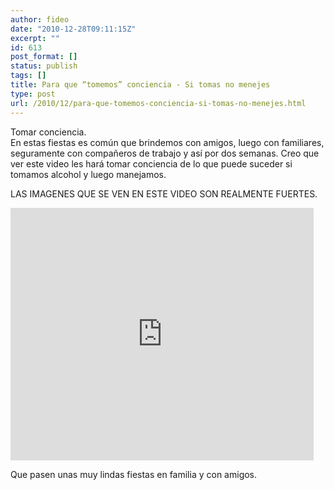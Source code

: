 ```yaml
---
author: fideo
date: "2010-12-28T09:11:15Z"
excerpt: ""
id: 613
post_format: []
status: publish
tags: []
title: Para que “tomemos” conciencia - Si tomas no menejes
type: post
url: /2010/12/para-que-tomemos-conciencia-si-tomas-no-menejes.html
---
```

Tomar conciencia.  
En estas fiestas es común que brindemos con amigos, luego con familiares, seguramente con compañeros de trabajo y así por dos semanas. Creo que ver este video les hará tomar conciencia de lo que puede suceder si tomamos alcohol y luego manejamos.

LAS IMAGENES QUE SE VEN EN ESTE VIDEO SON REALMENTE FUERTES.

<iframe frameborder="0" height="404" loading="lazy" src="http://www.youtube.com/embed/Z2mf8DtWWd8?fs=1" width="485"></iframe>

Que pasen unas muy lindas fiestas en familia y con amigos.
